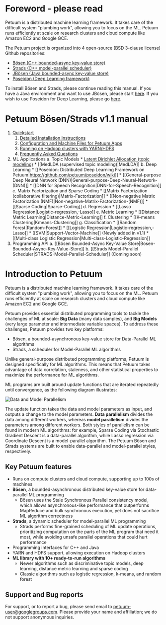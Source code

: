 # Foreword - please read

Petuum is a distributed machine learning framework. It takes care of the difficult system "plumbing work", allowing you to focus on the ML. Petuum runs efficiently at scale on research clusters and cloud compute like Amazon EC2 and Google GCE.

The Petuum project is organized into 4 open-source (BSD 3-clause license) Github repositories:
* [Bösen (C++ bounded-async key-value store)](https://github.com/petuum/bosen)
* [Strads (C++ model-parallel scheduler)](https://github.com/petuum/strads)
* [JBösen (Java bounded-async key-value store)](https://github.com/petuum/jbosen)
* [Poseidon (Deep Learning framework)](https://github.com/petuum/poseidon)

To install Bösen and Strads, please continue reading this manual. If you have a Java environment and want to use JBösen, please start [here](https://github.com/petuum/jbosen/wiki). If you wish to use Poseidon for Deep Learning, please go [here](https://github.com/petuum/poseidon/wiki).

# Petuum Bösen/Strads v1.1 manual

1. [Quickstart](quickstart.md)
    1. [Detailed Installation Instructions](installation.md)
    1. [Configuration and Machine Files for Petuum Apps](configuration.md)
    1. [Running on Hadoop clusters with YARN/HDFS](yarn-hdfs.md)
    1. [Frequently Asked Questions](faq.md)
2. ML Applications
    a. Topic Models
        * [Latent Dirichlet Allocation (topic modeling)](latent-dirichlet-allocation.md)
        * [[MedLDA (supervised topic modeling)|MedLDA]]
    b. Deep Learning
        * [[Poseidon: Distributed Deep Learning Framework on Petuum|https://github.com/petuum/poseidon/wiki]]
        * [[General-purpose Deep Neural Network (DNN)|General-purpose-Deep-Neural-Network-(DNN)]]
        * [[DNN for Speech Recognition|DNN-for-Speech-Recognition]]
    c. Matrix Factorization and Sparse Coding
        * [[Matrix Factorization (collaborative filtering)|Matrix-Factorization]]
        * [[Non-negative Matrix Factorization (NMF)|Non-negative-Matrix-Factorization-(NMF)]]
        * [[Sparse Coding|Sparse-Coding]]
    d. Regression
        * [[Lasso Regression|Logistic-regression,-Lasso]]
    e. Metric Learning
        * [[Distance Metric Learning|Distance-Metric-Learning]]
    f. Clustering
        * [[K-means Clustering|Kmeans-Clustering]]
    g. Classification
        * [[Random Forest|Random-Forest]]
        * [[Logistic Regression|Logistic-regression,-Lasso]]
        * [[SVM|Support-Vector-Machine]] (Newly added in v1.1)
        * [[Multi-class Logistic Regression|Multi-class-Logistic-Regression]]
3. Programming API
    a. [[Bösen Bounded-Async Key-Value Store|Bosen-Bounded-Async-Key-Value-Store]]
    b. [[Strads Model-Parallel Scheduler|STRADS-Model-Parallel-Scheduler]] (Coming soon)

# Introduction to Petuum

Petuum is a distributed machine learning framework. It takes care of the difficult system "plumbing work", allowing you to focus on the ML. Petuum runs efficiently at scale on research clusters and cloud compute like Amazon EC2 and Google GCE.

Petuum provides essential distributed programming tools to tackle the challenges of ML at scale: **Big Data** (many data samples), and **Big Models** (very large parameter and intermediate variable spaces). To address these challenges, Petuum provides two key platforms:

* Bösen, a bounded-asynchronous key-value store for Data-Parallel ML algorithms
* Strads, a scheduler for Model-Parallel ML algorithms

Unlike general-purpose distributed programming platforms, Petuum is designed specifically for ML algorithms. This means that Petuum takes advantage of data correlation, staleness, and other statistical properties to maximize the performance for ML algorithms.

ML programs are built around update functions that are iterated repeatedly until convergence, as the following diagram illustrates:

![Data and Model Parallelism](http://petuum.org/images/data_model_parallelism.png)

The update function takes the data and model parameters as input, and outputs a change to the model parameters. **Data parallelism** divides the data among different workers, whereas **model parallelism** divides the parameters among different workers. Both styles of parallelism can be found in modern ML algorithms: for example, Sparse Coding via Stochastic Gradient Descent is a data-parallel algorithm, while Lasso regression via Coordinate Descent is a model-parallel algorithm. The Petuum Bösen and Strads systems are built to enable data-parallel and model-parallel styles, respectively.

## Key Petuum features

* Runs on compute clusters and cloud compute, supporting up to 100s of machines
* **Bösen**, a bounded-asynchronous distributed key-value store for data-parallel ML programming
  * Bösen uses the Stale Synchronous Parallel consistency model, which allows asynchronous-like performance that outperforms MapReduce and bulk synchronous execution, yet does not sacrifice ML algorithm correctness
* **Strads**, a dynamic scheduler for model-parallel ML programming
  * Strads performs fine-grained scheduling of ML update operations, prioritizing computation on the parts of the ML program that need it most, while avoiding unsafe parallel operations that could hurt performance
* Programming interfaces for C++ and Java
* YARN and HDFS support, allowing execution on Hadoop clusters
* **ML library with 10+ ready-to-run algorithms**
  * Newer algorithms such as discriminative topic models, deep learning, distance metric learning and sparse coding
  * Classic algorithms such as logistic regression, k-means, and random forest

## Support and Bug reports

For support, or to report a bug, please send email to petuum-user@googlegroups.com. Please provide your name and affiliation; we do not support anonymous inquiries.
